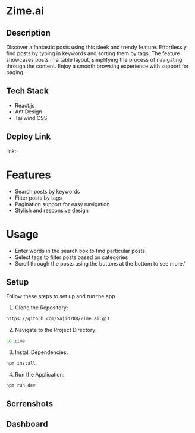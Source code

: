 # Zime.ai 

## Description
Discover a fantastic posts using this sleek and trendy feature. Effortlessly find posts by typing in keywords and sorting them by tags. The feature showcases posts in a table layout, simplifying the process of navigating through the content. Enjoy a smooth browsing experience with support for paging.

## Tech Stack
- React.js
- Ant Design
- Tailwind CSS

## Deploy Link
link:- 

# Features
- Search posts by keywords
- Filter posts by tags
- Pagination support for easy navigation
- Stylish and responsive design

# Usage
- Enter words in the search box to find particular posts.
- Select tags to filter posts based on categories
- Scroll through the posts using the buttons at the bottom to see more."

## Setup

Follow these steps to set up and run the app

1. Clone the Repository:

```bash
https://github.com/Sajid788/Zime.ai.git
```

2. Navigate to the Project Directory:

```bash
cd zime
```

3. Install Dependencies:

```bash
npm install
```

4. Run the Application:
   
```bash
npm run dev
```

## Scrrenshots

## Dashboard 